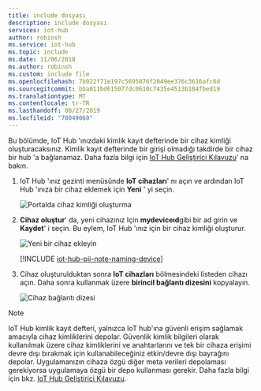 ```yaml
---
title: include dosyası
description: include dosyası
services: iot-hub
author: robinsh
ms.service: iot-hub
ms.topic: include
ms.date: 11/06/2018
ms.author: robinsh
ms.custom: include file
ms.openlocfilehash: 7b022f71e197c5695876f2049ee376c3616afc6d
ms.sourcegitcommit: bba811bd615077dc0610c7435e4513b184fbed19
ms.translationtype: MT
ms.contentlocale: tr-TR
ms.lasthandoff: 08/27/2019
ms.locfileid: "70049060"
---
```

<!-- put the ## header in the file that includes this file -->

Bu bölümde, IoT Hub 'ınızdaki kimlik kayıt defterinde bir cihaz kimliği oluşturacaksınız. Kimlik kayıt defterinde bir girişi olmadığı takdirde bir cihaz bir hub 'a bağlanamaz. Daha fazla bilgi için [IoT Hub Geliştirici Kılavuzu](../articles/iot-hub/iot-hub-devguide-identity-registry.md#identity-registry-operations)' na bakın.

1. IoT Hub 'ınız gezinti menüsünde **IoT cihazları**' nı açın ve ardından IoT Hub 'ınıza bir cihaz eklemek için **Yeni** ' yi seçin.

    ![Portalda cihaz kimliği oluşturma](./media/iot-hub-include-create-device/create-identity-portal-vs2019.png)

1. **Cihaz oluştur**' da, yeni cihazınız Için **mydeviceıd**gibi bir ad girin ve **Kaydet**' i seçin. Bu eylem, IoT Hub 'ınız için bir cihaz kimliği oluşturur.

   ![Yeni bir cihaz ekleyin](./media/iot-hub-include-create-device/create-a-device-vs2019.png)

   [!INCLUDE [iot-hub-pii-note-naming-device](iot-hub-pii-note-naming-device.md)]

1. Cihaz oluşturulduktan sonra **IoT cihazları** bölmesindeki listeden cihazı açın. Daha sonra kullanmak üzere **birincil bağlantı dizesini** kopyalayın.

    ![Cihaz bağlantı dizesi](./media/iot-hub-include-create-device/device-details-vs2019.png)

> [!NOTE]
> IoT Hub kimlik kayıt defteri, yalnızca IoT hub'ına güvenli erişim sağlamak amacıyla cihaz kimliklerini depolar. Güvenlik kimlik bilgileri olarak kullanılmak üzere cihaz kimliklerini ve anahtarlarını ve tek bir cihaza erişimi devre dışı bırakmak için kullanabileceğiniz etkin/devre dışı bayrağını depolar. Uygulamanızın cihaza özgü diğer meta verileri depolaması gerekiyorsa uygulamaya özgü bir depo kullanması gerekir. Daha fazla bilgi için bkz. [IoT Hub Geliştirici Kılavuzu](../articles/iot-hub/iot-hub-devguide-identity-registry.md).
